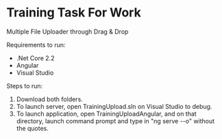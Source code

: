 # Training Task For Work #

Multiple File Uploader through Drag & Drop

Requirements to run:

- .Net Core 2.2
- Angular
- Visual Studio


Steps to run:

1. Download both folders.
1. To launch server, open TrainingUpload.sln on Visual Studio to debug.
1. To launch application, open TrainingUploadAngular, and on that directory, launch command prompt and type in "ng serve --o" without the quotes.
